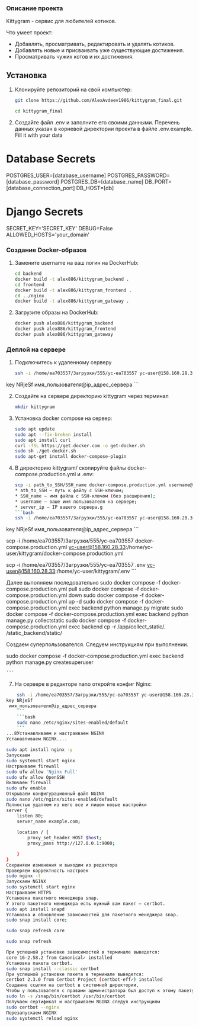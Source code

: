 ### Описание проекта 
Kittygram - сервис для любителей котиков.

Что умеет проект:

- Добавлять, просматривать, редактировать и удалять котиков.
- Добавлять новые и присваивать уже существующие достижения. 
- Просматривать чужих котов и их достижения.

## Установка 

1. Клонируйте репозиторий на свой компьютер:

    ```bash
    git clone https://github.com/AlexAvdeev1986/kittygram_final.git
    ```
    ```bash
    cd kittygram_final
    ```
2. Создайте файл .env и заполните его своими данными. Перечень данных указан в корневой директории проекта в файле .env.example.
Fill it with your data

# Database Secrets
POSTGRES_USER=[database_username]
POSTGRES_PASSWORD=[database_password]
POSTGRES_DB=[database_name]
DB_PORT=[database_connection_port]
DB_HOST=[db]

# Django Secrets
SECRET_KEY='SECRET_KEY'
DEBUG=False
ALLOWED_HOSTS='your_domain'

### Создание Docker-образов

1.  Замените username на ваш логин на DockerHub:

    ```bash
    cd backend
    docker build -t alex886/kittygram_backend .
    cd frontend
    docker build -t alex886/kittygram_frontend .
    cd ../nginx
    docker build -t alex886/kittygram_gateway .
    ```

2. Загрузите образы на DockerHub:

    ```bash
    docker push alex886/kittygram_backend
    docker push alex886/kittygram_frontend
    docker push alex886/kittygram_gateway
    ```

### Деплой на сервере

1. Подключитесь к удаленному серверу

    ```bash
    ssh -i /home/ea703557/Загрузки/555/yc-ea703557 yc-user@158.160.28.33
key NRjeSf
 имя_пользователя@ip_адрес_сервера 
    ```

2. Создайте на сервере директорию kittygram через терминал

    ```bash
    mkdir kittygram
    ```

3. Установка docker compose на сервер:

    ```bash
    sudo apt update
    sudo apt --fix-broken install
    sudo apt install curl
    curl -fSL https://get.docker.com -o get-docker.sh
    sudo sh ./get-docker.sh
    sudo apt-get install docker-compose-plugin
    ```

4. В директорию kittygram/ скопируйте файлы docker-compose.production.yml и .env:

    ```bash
    scp -i path_to_SSH/SSH_name docker-compose.production.yml username@server_ip:/home/username/kittygram/docker-compose.production.yml
    * ath_to_SSH — путь к файлу с SSH-ключом;
    * SSH_name — имя файла с SSH-ключом (без расширения);
    * username — ваше имя пользователя на сервере;
    * server_ip — IP вашего сервера.g
    ```bash
    ssh -i /home/ea703557/Загрузки/555/yc-ea703557 yc-user@158.160.28.33
key NRjeSf
 имя_пользователя@ip_адрес_сервера 
    ```

 scp -i /home/ea703557/Загрузки/555/yc-ea703557 docker-compose.production.yml  yc-user@158.160.28.33:/home/yc-user/kittygram/docker-compose.production.yml

 scp -i /home/ea703557/Загрузки/555/yc-ea703557 .env  yc-user@158.160.28.33:/home/yc-user/kittygram/.env
    ```

Далее выполняем последовательно
sudo docker compose -f docker-compose.production.yml pull
sudo docker compose -f docker-compose.production.yml down
sudo docker compose -f docker-compose.production.yml up -d
sudo docker compose -f docker-compose.production.yml exec backend python manage.py migrate
sudo docker compose -f docker-compose.production.yml exec backend python manage.py collectstatic
sudo docker compose -f docker-compose.production.yml exec backend cp -r /app/collect_static/. /static_backend/static/

Создаем суперпользователся. Следуем инструкциям при выполнении.

sudo docker compose -f docker-compose.production.yml exec backend python manage.py createsuperuser

    ```

7. На сервере в редакторе nano откройте конфиг Nginx:
```bash
    ssh -i /home/ea703557/Загрузки/555/yc-ea703557 yc-user@158.160.28.33
key NRjeSf
 имя_пользователя@ip_адрес_сервера 
    ```
    ```bash
    sudo nano /etc/nginx/sites-enabled/default
    ```
...8Устанавливаем и настраиваем NGINX
Устанавливаем NGINX....

sudo apt install nginx -y
Запускаем
sudo systemctl start nginx
Настраиваем firewall
sudo ufw allow 'Nginx Full'
sudo ufw allow OpenSSH
Включаем firewall
sudo ufw enable
Открываем конфигурационный файл NGINX
sudo nano /etc/nginx/sites-enabled/default
Полностью удаляем из него все и пишем новые настройки
server {
    listen 80;
    server_name example.com;
    
    location / {
        proxy_set_header HOST $host;
        proxy_pass http://127.0.0.1:9000;

    }
}
Сохраняем изменения и выходим из редактора
Проверяем корректность настроек
sudo nginx -t
Запускаем NGINX
sudo systemctl start nginx
Настраиваем HTTPS
Установка пакетного менеджера snap.
У этого пакетного менеджера есть нужный вам пакет — certbot.
sudo apt install snapd
Установка и обновление зависимостей для пакетного менеджера snap.
sudo snap install core; 

sudo snap refresh core

sudo snap refresh

При успешной установке зависимостей в терминале выведется:
core 16-2.58.2 from Canonical✓ installed 
Установка пакета certbot.
sudo snap install --classic certbot
При успешной установке пакета в терминале выведется:
certbot 2.3.0 from Certbot Project (certbot-eff✓) installed
Создание ссылки на certbot в системной директории,
Чтобы у пользователя с правами администратора был доступ к этому пакету.
sudo ln -s /snap/bin/certbot /usr/bin/certbot
Получаем сертификат и настраиваем NGINX следуя инструкциям
sudo certbot --nginx
Перезапускаем NGINX
sudo systemctl reload nginx